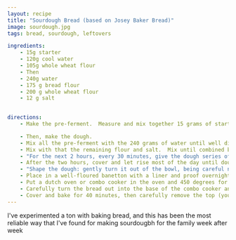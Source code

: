 ```yaml
---
layout: recipe
title: "Sourdough Bread (based on Josey Baker Bread)"
image: sourdough.jpg
tags: bread, sourdough, leftovers

ingredients:
    - 15g starter
    - 120g cool water
    - 105g whole wheat flour
    - Then
    - 240g water
    - 175 g bread flour
    - 200 g whole wheat flour
    - 12 g salt
    

directions:
    - Make the pre-ferment.  Measure and mix together 15 grams of starter, 120 grams of water, and 105 grams of whole wheat flour.  Cover and let ferment in a cool place overnight or around 12 hours.

    - Then, make the dough.  
    - Mix all the pre-ferment with the 240 grams of water until well dispersed.
    - Mix with that the remaining flour and salt.  Mix until combined but don't worry too much about kneading at this point.
    - "For the next 2 hours, every 30 minutes, give the dough series of stretch-and-folds:  dip your hand in water, grab the bottom of the dough, fold it over the top.  Turn the bowl about 30 degrees and repeat 6 times."
    - After the two hours, cover and let rise most of the day until doubled in size.
    - "Shape the dough: gently turn it out of the bowl, being careful not to over-deflate it.  Fold it over and stretch, building tension in the top of the dough several times -- without deflating the dough, best you can."
    - Place in a well-floured banetton with a liner and proof overnight in the fridge.
    - Put a dutch oven or combo cooker in the oven and 450 degrees for at least 30 minutes.
    - Carefully turn the bread out into the base of the combo cooker and slash the top *deeply*.  (I like a + most)
    - Cover and bake for 40 minutes, then carefully remove the top (you will get a steam burn) and bake for 10 more minutes to get a really nice brown crust.
---
```

I've experimented a ton with baking bread, and this has been the most reliable way that I've found for making sourdougbh for the family week after week
